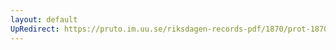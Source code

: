 ```yaml
---
layout: default
UpRedirect: https://pruto.im.uu.se/riksdagen-records-pdf/1870/prot-1870--fk--413/prot-1870--fk--413_006.pdf
---
```

